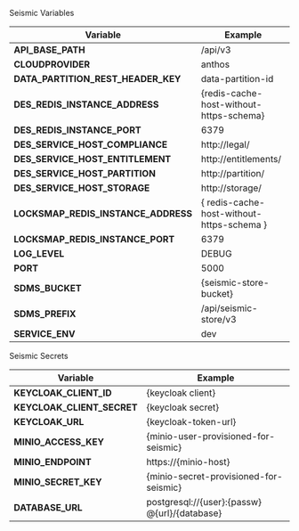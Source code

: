 Seismic Variables

| **Variable** | **Example** |
| --- | --- |
| **API\_BASE\_PATH** | /api/v3 |
| **CLOUDPROVIDER** | anthos |
| **DATA\_PARTITION\_REST\_HEADER\_KEY** | data-partition-id |
| **DES\_REDIS\_INSTANCE\_ADDRESS** | {redis-cache-host-without-https-schema} |
| **DES\_REDIS\_INSTANCE\_PORT** | 6379 |
| **DES\_SERVICE\_HOST\_COMPLIANCE** | http://legal/ |
| **DES\_SERVICE\_HOST\_ENTITLEMENT** | http://entitlements/ |
| **DES\_SERVICE\_HOST\_PARTITION** | http://partition/ |
| **DES\_SERVICE\_HOST\_STORAGE** | http://storage/ |
| **LOCKSMAP\_REDIS\_INSTANCE\_ADDRESS** | { redis-cache-host-without-https-schema } |
| **LOCKSMAP\_REDIS\_INSTANCE\_PORT** | 6379 |
| **LOG\_LEVEL** | DEBUG |
| **PORT** | 5000 |
| **SDMS\_BUCKET** | {seismic-store-bucket} |
| **SDMS\_PREFIX** | /api/seismic-store/v3 |
| **SERVICE\_ENV** | dev |

Seismic Secrets

| **Variable** | **Example** |
| --- | --- |
| **KEYCLOAK\_CLIENT\_ID** | {keycloak client} |
| **KEYCLOAK\_CLIENT\_SECRET** | {keycloak secret} |
| **KEYCLOAK\_URL** | {keycloak-token-url} |
| **MINIO\_ACCESS\_KEY** | {minio-user-provisioned-for-seismic} |
| **MINIO\_ENDPOINT** | https://{minio-host} |
| **MINIO\_SECRET\_KEY** | {minio-secret-provisioned-for-seismic} |
| **DATABASE\_URL** | postgresql://{user}:{passw} @{url}/{database} |
